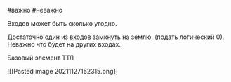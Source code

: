 #важно #неважно 

Входов может быть сколько угодно. 

Достаточно один из входов замкнуть на землю, (подать логический 0). Неважно что будет на других входах.

Базовый элемент ТТЛ

![[Pasted image 20211127152315.png]]